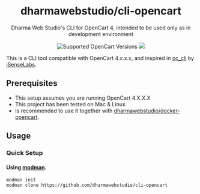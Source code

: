 <h1 align="center">dharmawebstudio/cli-opencart</h1>
<div align="center">
  <p>Dharma Web Studio's CLI for OpenCart 4, intended to be used only as in development environment</p>
  <img src="https://img.shields.io/badge/opencart-4.0.1.1-blue" alt="Supported OpenCart Versions" />
  <a href="https://opensource.org/licenses/MIT" target="_blank"><img src="https://img.shields.io/badge/license-MIT-blue.svg" /></a>
</div>

This is a CLI tool compatible with OpenCart 4.x.x.x, and inspired in [oc_cli](https://github.com/iSenseLabs/oc_cli) by [iSenseLabs](https://isenselabs.com/).

## Prerequisites

- This setup assumes you are running OpenCart 4.X.X.X
- This project has been tested on Mac & Linux.
- Is recommended to use it together with [dharmawebstudio/docker-opencart](https://github.com/dharmawebstudio/docker-opencart).

## Usage

### Quick Setup

#### Using [modman](https://github.com/colinmollenhour/modman).

```
modman init
modman clone https://github.com/dharmawebstudio/cli-opencart
```
